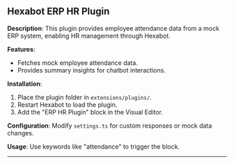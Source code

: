 ## Hexabot ERP HR Plugin

**Description**: This plugin provides employee attendance data from a mock ERP system, enabling HR management through Hexabot.

**Features**:
- Fetches mock employee attendance data.
- Provides summary insights for chatbot interactions.

**Installation**:
1. Place the plugin folder in `extensions/plugins/`.
2. Restart Hexabot to load the plugin.
3. Add the "ERP HR Plugin" block in the Visual Editor.

**Configuration**:
Modify `settings.ts` for custom responses or mock data changes.

**Usage**:
Use keywords like "attendance" to trigger the block.

---